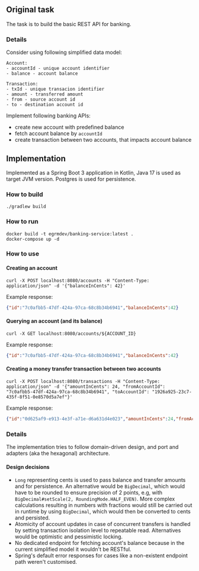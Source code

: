 ## Original task

The task is to build the basic REST API for banking.

### Details

Consider using following simplified data model:
```
Account:
- accountId - unique account identifier
- balance - account balance

Transaction:
- txId - unique transacion identifier
- amount - transferred amount
- from - source account id
- to - destination account id
```

Implement following banking APIs:
- create new account with predefined balance
- fetch account balance by `accountId`
- create transaction between two accounts, that impacts account balance

## Implementation

Implemented as a Spring Boot 3 application in Kotlin, Java 17 is used as target JVM version. 
Postgres is used for persistence.

### How to build

`./gradlew build`

### How to run

```
docker build -t egrmdev/banking-service:latest .
docker-compose up -d
```

### How to use

#### Creating an account

```
curl -X POST localhost:8080/accounts -H "Content-Type: application/json" -d '{"balanceInCents": 42}'
```

Example response:

```json
{"id":"7c0afbb5-47df-424a-97ca-68c8b34b6941","balanceInCents":42}
```

#### Querying an account (and its balance)

```
curl -X GET localhost:8080/accounts/${ACCOUNT_ID}
```

Example response:

```json
{"id":"7c0afbb5-47df-424a-97ca-68c8b34b6941","balanceInCents":42}
```

#### Creating a money transfer transaction between two accounts

```
curl -X POST localhost:8080/transactions -H "Content-Type: application/json" -d '{"amountInCents": 24, "fromAccountId": "7c0afbb5-47df-424a-97ca-68c8b34b6941", "toAccountId": "1926a925-23c7-435f-8f51-0e8570d5a7ef"}'
```

Example response:
```json
{"id":"0d625af9-e913-4e3f-a71e-d6a631d4e023","amountInCents":24,"fromAccountId":"7c0afbb5-47df-424a-97ca-68c8b34b6941","toAccountId":"1926a925-23c7-435f-8f51-0e8570d5a7ef"}
```

### Details

The implementation tries to follow domain-driven design, and port and adapters (aka the hexagonal)
architecture.

#### Design decisions

- `Long` representing cents is used to pass balance and transfer amounts and for persistence. 
An alternative would be `BigDecimal`, which would have to be rounded to ensure precision of 2 points, 
e.g, with `BigDecimal#setScale(2, RoundingMode.HALF_EVEN)`. More complex calculations resulting 
in numbers with fractions would still be carried out in runtime by using `BigDecimal`, which would 
then be converted to cents and persisted.
- Atomicity of account updates in case of concurrent transfers is handled by setting transaction 
isolation level to repeatable read. Alternatives would be optimistic and pessimistic locking.
- No dedicated endpoint for fetching account's balance because in the current simplified model
it wouldn't be RESTful.
- Spring's default error responses for cases like a non-existent endpoint path weren't customised.
